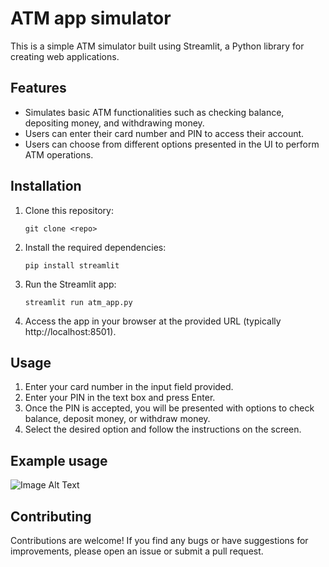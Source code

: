 # ATM app simulator

This is a simple ATM simulator built using Streamlit, a Python library for creating web applications.

## Features

- Simulates basic ATM functionalities such as checking balance, depositing money, and withdrawing money.
- Users can enter their card number and PIN to access their account.
- Users can choose from different options presented in the UI to perform ATM operations.

## Installation

1. Clone this repository:

    ```
    git clone <repo>
    ```

2. Install the required dependencies:

    ```
    pip install streamlit
    ```

3. Run the Streamlit app:

    ```
    streamlit run atm_app.py
    ```

4. Access the app in your browser at the provided URL (typically http://localhost:8501).

## Usage

1. Enter your card number in the input field provided.
2. Enter your PIN in the text box and press Enter.
3. Once the PIN is accepted, you will be presented with options to check balance, deposit money, or withdraw money.
4. Select the desired option and follow the instructions on the screen.

## Example usage

![Image Alt Text](streamlit1.png)



## Contributing

Contributions are welcome! If you find any bugs or have suggestions for improvements, please open an issue or submit a pull request.
